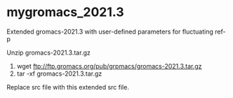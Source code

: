 # mygromacs_2021.3
Extended gromacs-2021.3 with user-defined parameters for fluctuating ref-p


Unzip gromacs-2021.3.tar.gz
1. wget ftp://ftp.gromacs.org/pub/grpmacs/gromacs-2021.3.tar.gz
2. tar -xf gromacs-2021.3.tar.gz

Replace src file with this extended src file.
